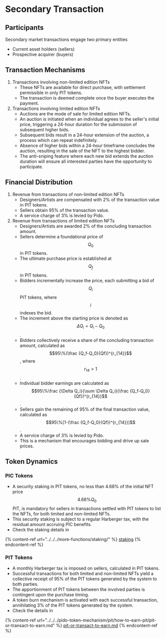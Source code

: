 # Secondary Transaction

## **Participants**

Secondary market transactions engage two primary entities

* Current asset holders (sellers)&#x20;
* Prospective acquirer (buyers)

## **Transaction Mechanisms**

1. Transactions involving non-limited edition NFTs
   * These NFTs are available for direct purchase, with settlement permissible in only PIT tokens.
   * The transaction is deemed complete once the buyer executes the payment.
2. Transactions involving limited edition NFTs
   * Auctions are the mode of sale for limited edition NFTs.
   * An auction is initiated when an individual agrees to the seller's initial price, triggering a 24-hour duration for the submission of subsequent higher bids.
   * Subsequent bids result in a 24-hour extension of the auction, a process which can repeat indefinitely.
   * Absence of higher bids within a 24-hour timeframe concludes the auction, resulting in the sale of the NFT to the highest bidder.
   * The anti-sniping feature where each new bid extends the auction duration will ensure all interested parties have the opportunity to participate.

## **Financial Distribution**

1. Revenue from transactions of non-limited edition NFTs
   * Designers/Artists are compensated with 2% of the transaction value in PIT tokens.
   * Sellers obtain 95% of the transaction value.
   * A service charge of 3% is levied by Pido.
2. Revenue from transactions of limited edition NFTs
   * Designers/Artists are awarded 2% of the concluding transaction amount.
   * Sellers determine a foundational price of $$Q_0$$ in PIT tokens.
   * The ultimate purchase price is established at $$Q_f$$ in PIT tokens.
   * Bidders incrementally increase the price, each submitting a bid of $$Q_i$$ PIT tokens, where $$i$$ indexes the bid.
   * The increment above the starting price is denoted as $$\Delta Q_i=Q_i-Q_0$$.
   * Bidders collectively receive a share of the concluding transaction amount, calculated as $$95\%(\frac {Q_f-Q_0}{Qf})^{r_{14}}$$, where $$r_{14}>1$$.
   * Individual bidder earnings are calculated as $$95\%\frac {\Delta Q_i}{\sum \Delta Q_i}(\frac {Q_f-Q_0}{Qf})^{r_{14}}$$.
   * Sellers gain the remaining of 95% of the final transaction value, calculated as $$95\%[1-(\frac {Q_f-Q_0}{Qf})^{r_{14}}]$$.
   * A service charge of 3% is levied by Pido.
   * This is a mechanism that encourages bidding and drive up sale prices.

## **Token Dynamics**

### **PIC Tokens**

* A security staking in PIT tokens, no less than 4.68% of the initial NFT price $$4.68\%Q_0$$ PIT, is mandatory for sellers in transactions settled with PIT tokens to list the NFTs, for both limited and non-limited NFTs.
* This security staking is subject to a regular Harberger tax, with the residual amount accruing PIC benefits.
* Check the staking details in

{% content-ref url="../../../more-functions/staking/" %}
[staking](../../../more-functions/staking/)
{% endcontent-ref %}

### **PIT Tokens**

* A monthly Harberger tax is imposed on sellers, calculated in PIT tokens.
* Successful transactions for both limited and non-limited NFTs yield a collective receipt of 95% of the PIT tokens generated by the system to both parties.
* The apportionment of PIT tokens between the involved parties is contingent upon the purchase timing.
* A token burn mechanism is activated with each successful transaction, annihilating 3% of the PIT tokens generated by the system.
* Check the details in

{% content-ref url="../../../pido-token-mechanism/pit/how-to-earn-pit/pit-or-transact-to-earn.md" %}
[pit-or-transact-to-earn.md](../../../pido-token-mechanism/pit/how-to-earn-pit/pit-or-transact-to-earn.md)
{% endcontent-ref %}
